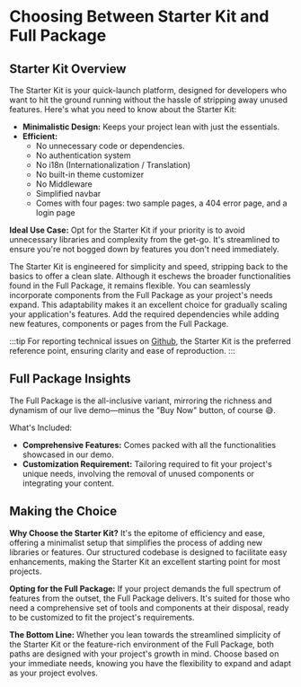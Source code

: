 # Choosing Between Starter Kit and Full Package

## Starter Kit Overview

The Starter Kit is your quick-launch platform, designed for developers who want to hit the ground running without the hassle of stripping away unused features. Here's what you need to know about the Starter Kit:

- **Minimalistic Design:** Keeps your project lean with just the essentials.
- **Efficient:**
  - No unnecessary code or dependencies.
  - No authentication system
  - No i18n (Internationalization / Translation)
  - No built-in theme customizer
  - No Middleware
  - Simplified navbar
  - Comes with four pages: two sample pages, a 404 error page, and a login page

**Ideal Use Case:** Opt for the Starter Kit if your priority is to avoid unnecessary libraries and complexity from the get-go. It's streamlined to ensure you're not bogged down by features you don't need immediately.

The Starter Kit is engineered for simplicity and speed, stripping back to the basics to offer a clean slate. Although it eschews the broader functionalities found in the Full Package, it remains flexible. You can seamlessly incorporate components from the Full Package as your project's needs expand. This adaptability makes it an excellent choice for gradually scaling your application's features. Add the required dependencies while adding new features, components or pages from the Full Package.

:::tip
For reporting technical issues on [Github](/docs/guide/overview/getting-support), the Starter Kit is the preferred reference point, ensuring clarity and ease of reproduction.
:::

## Full Package Insights

The Full Package is the all-inclusive variant, mirroring the richness and dynamism of our live demo—minus the "Buy Now" button, of course 😅.

What's Included:

- **Comprehensive Features:** Comes packed with all the functionalities showcased in our demo.
- **Customization Requirement:** Tailoring required to fit your project's unique needs, involving the removal of unused components or integrating your content.

## Making the Choice

**Why Choose the Starter Kit?** It's the epitome of efficiency and ease, offering a minimalist setup that simplifies the process of adding new libraries or features. Our structured codebase is designed to facilitate easy enhancements, making the Starter Kit an excellent starting point for most projects.

**Opting for the Full Package:** If your project demands the full spectrum of features from the outset, the Full Package delivers. It's suited for those who need a comprehensive set of tools and components at their disposal, ready to be customized to fit the project's requirements.

**The Bottom Line:** Whether you lean towards the streamlined simplicity of the Starter Kit or the feature-rich environment of the Full Package, both paths are designed with your project's growth in mind. Choose based on your immediate needs, knowing you have the flexibility to expand and adapt as your project evolves.
